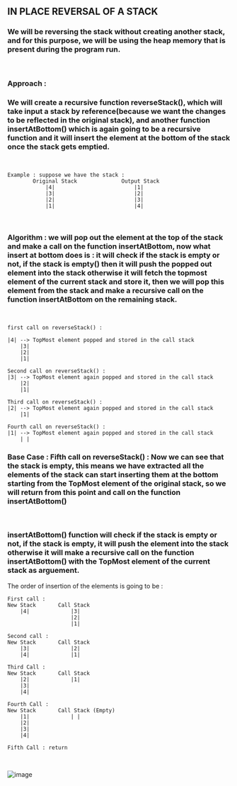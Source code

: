 ## **IN PLACE REVERSAL OF A STACK** 

### We will be reversing the stack without creating another stack, and for this purpose, we will be using the heap memory that is present during the program run. 

<br>

### **Approach :**
### We will create a **recursive function** reverseStack(), which will take input a stack by reference(because we want the changes to be reflected in the original stack), and another function **insertAtBottom()** which is again going to be a recursive function and it will insert the element at the bottom of the stack once the stack gets emptied.

<br>

```
Example : suppose we have the stack : 
		Original Stack              Output Stack 
			|4|							|1|
			|3|							|2|
			|2|							|3|
			|1|							|4|
```
<br>

### **Algorithm :** we will pop out the element at the top of the stack and make a call on the function insertAtBottom, now what insert at bottom does is : it will check if the stack is empty or not, if the stack is empty() then it will push the popped out element into the stack otherwise it will fetch the topmost element of the current stack and store it, then we will pop this element from the stack and make a recursive call on the function insertAtBottom on the remaining stack.

<br>

```
first call on reverseStack() : 

|4| --> TopMost element popped and stored in the call stack 
	|3|							
	|2|							
	|1|		

Second call on reverseStack() : 
|3|	--> TopMost element again popped and stored in the call stack 						
	|2|							
	|1|			

Third call on reverseStack() : 
|2| --> TopMost element again popped and stored in the call stack 							
	|1|			

Fourth call on reverseStack() : 
|1| --> TopMost element again popped and stored in the call stack 
	| | 
```

### **Base Case :** Fifth call on reverseStack() : Now we can see that the stack is empty, this means we have extracted all the elements of the stack can start inserting them at the bottom starting from the TopMost element of the original stack, so we will return from this point and call on the function insertAtBottom()

<br>

### **insertAtBottom()** function will check if the stack is empty or not, if the stack is empty, it will push the element into the stack otherwise it will make a recursive call on the function insertAtBottom() with the TopMost element of the current stack as arguement.

The order of insertion of the elements is going to be :

```
First call : 
New Stack       Call Stack 
	|4|				|3|
					|2|
					|1|

Second call : 
New Stack       Call Stack 
	|3|				|2|
	|4|				|1|

Third Call : 
New Stack       Call Stack 
	|2|				|1|
	|3|
	|4|

Fourth Call : 
New Stack       Call Stack (Empty)
	|1|				| |
	|2|
	|3|
	|4|

Fifth Call : return 
```

<br>

![image](https://user-images.githubusercontent.com/63473496/136093436-75169d3f-65e9-4c10-8504-3321309e6c66.png)
